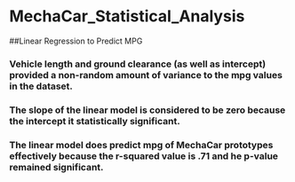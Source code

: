# MechaCar_Statistical_Analysis

##Linear Regression to Predict MPG

### Vehicle length and ground clearance (as well as intercept) provided a non-random amount of variance to the mpg values in the dataset. 
### The slope of the linear model is considered to be zero because the intercept it statistically significant. 
### The linear model does predict mpg of MechaCar prototypes effectively because the r-squared value is .71 and he p-value remained significant. 
